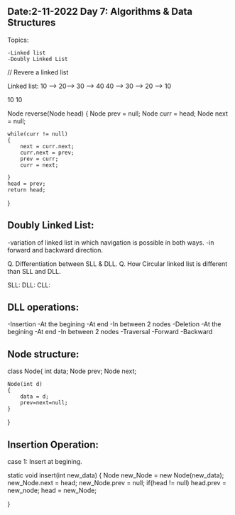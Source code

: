 Date:2-11-2022
Day 7: Algorithms & Data Structures 
-----------------------------------------
Topics:

	-Linked list
	-Doubly Linked List

// Revere a linked list

Linked list: 
10 --> 20--> 30 --> 40
40 --> 30 --> 20 --> 10

10
10

Node reverse(Node head)
{
	Node prev = null;
	Node curr = head;
	Node next = null;
	
	while(curr != null)
	{
		next = curr.next;
		curr.next = prev;
		prev = curr;
		curr = next;
		
	}
	head = prev;
	return head;
}

Doubly Linked List:
-------------------
-variation of linked list in which navigation is possible in both ways.
-in forward and backward direction.

Q. Differentiation between SLL & DLL.
Q. How Circular linked list is different than SLL and DLL.

SLL:
DLL:
CLL:


DLL operations:
----------------
-Insertion
	-At the begining
	-At end
	-In between 2 nodes
-Deletion
	-At the begining
	-At end
	-In between 2 nodes
-Traversal
	-Forward
	-Backward
	
Node structure:
----------------
class Node{
	int data;
	Node prev;
	Node next;
	
	Node(int d)
	{
		data = d;
		prev=next=null;
	}
	
}

Insertion Operation:
--------------------
case 1: Insert at begining.

static void insert(int new_data)
{
	Node new_Node = new Node(new_data);
	new_Node.next = head;
	new_Node.prev = null;
	if(head != null)
		head.prev = new_node;
	head = new_Node;
	
}
